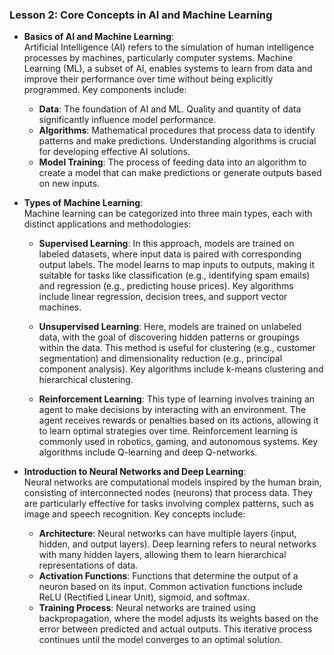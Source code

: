 ### Lesson 2: Core Concepts in AI and Machine Learning

- **Basics of AI and Machine Learning**:  
  Artificial Intelligence (AI) refers to the simulation of human intelligence processes by machines, particularly computer systems. Machine Learning (ML), a subset of AI, enables systems to learn from data and improve their performance over time without being explicitly programmed. Key components include:
  - **Data**: The foundation of AI and ML. Quality and quantity of data significantly influence model performance.
  - **Algorithms**: Mathematical procedures that process data to identify patterns and make predictions. Understanding algorithms is crucial for developing effective AI solutions.
  - **Model Training**: The process of feeding data into an algorithm to create a model that can make predictions or generate outputs based on new inputs.

- **Types of Machine Learning**:  
  Machine learning can be categorized into three main types, each with distinct applications and methodologies:
  - **Supervised Learning**: In this approach, models are trained on labeled datasets, where input data is paired with corresponding output labels. The model learns to map inputs to outputs, making it suitable for tasks like classification (e.g., identifying spam emails) and regression (e.g., predicting house prices). Key algorithms include linear regression, decision trees, and support vector machines.
  
  - **Unsupervised Learning**: Here, models are trained on unlabeled data, with the goal of discovering hidden patterns or groupings within the data. This method is useful for clustering (e.g., customer segmentation) and dimensionality reduction (e.g., principal component analysis). Key algorithms include k-means clustering and hierarchical clustering.
  
  - **Reinforcement Learning**: This type of learning involves training an agent to make decisions by interacting with an environment. The agent receives rewards or penalties based on its actions, allowing it to learn optimal strategies over time. Reinforcement learning is commonly used in robotics, gaming, and autonomous systems. Key algorithms include Q-learning and deep Q-networks.

- **Introduction to Neural Networks and Deep Learning**:  
  Neural networks are computational models inspired by the human brain, consisting of interconnected nodes (neurons) that process data. They are particularly effective for tasks involving complex patterns, such as image and speech recognition. Key concepts include:
  - **Architecture**: Neural networks can have multiple layers (input, hidden, and output layers). Deep learning refers to neural networks with many hidden layers, allowing them to learn hierarchical representations of data.
  - **Activation Functions**: Functions that determine the output of a neuron based on its input. Common activation functions include ReLU (Rectified Linear Unit), sigmoid, and softmax.
  - **Training Process**: Neural networks are trained using backpropagation, where the model adjusts its weights based on the error between predicted and actual outputs. This iterative process continues until the model converges to an optimal solution.

